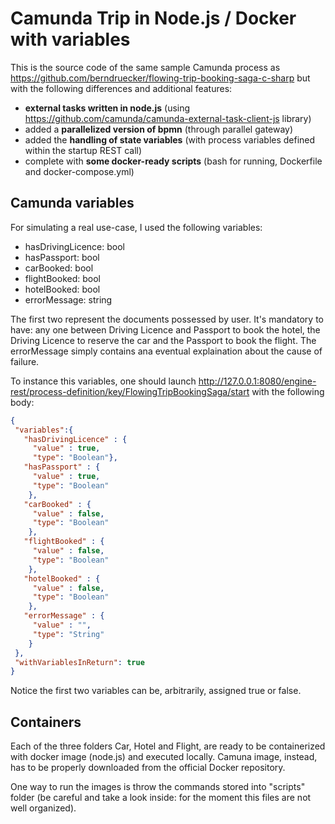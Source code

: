 # Camunda Trip in Node.js / Docker with variables
This is the source code of the same sample Camunda process as https://github.com/berndruecker/flowing-trip-booking-saga-c-sharp but with the following differences and additional features:

- **external tasks written in node.js** (using https://github.com/camunda/camunda-external-task-client-js library)
- added a **parallelized version of bpmn** (through parallel gateway)
- added the **handling of state variables** (with process variables defined within the startup REST call)
- complete with **some docker-ready scripts** (bash for running, Dockerfile and docker-compose.yml)

## Camunda variables
For simulating a real use-case, I used the following variables:
- hasDrivingLicence: bool
- hasPassport: bool
- carBooked: bool
- flightBooked: bool
- hotelBooked: bool
- errorMessage: string
   
The first two represent the documents possessed by user. It's mandatory to have: any one between Driving Licence and Passport to book the hotel,
the Driving Licence to reserve the car and the Passport to book the flight. The errorMessage simply contains ana eventual explaination about the cause of failure.

To instance this variables, one should launch http://127.0.0.1:8080/engine-rest/process-definition/key/FlowingTripBookingSaga/start with the following body:

```JSON
{
 "variables":{
   "hasDrivingLicence" : {
     "value" : true,
     "type": "Boolean"},
   "hasPassport" : {
     "value" : true,
     "type": "Boolean"
    },
   "carBooked" : {
     "value" : false,
     "type": "Boolean"
    },
   "flightBooked" : {
     "value" : false,
     "type": "Boolean"
    },
   "hotelBooked" : {
     "value" : false,
     "type": "Boolean"
    },
   "errorMessage" : {
     "value" : "",
     "type": "String"
    }
 },
 "withVariablesInReturn": true
}

```
Notice the first two variables can be, arbitrarily, assigned true or false.


## Containers
Each of the three folders Car, Hotel and Flight, are ready to be containerized with docker image (node.js) and executed locally. Camuna image, instead,
has to be properly downloaded from the official Docker repository.

One way to run the images is throw the commands stored into "scripts" folder (be careful and take a look inside: for the moment this files are not well organized).

